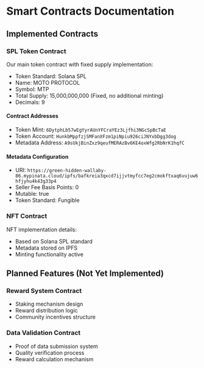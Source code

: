 # Smart Contracts Documentation

## Implemented Contracts

### SPL Token Contract
Our main token contract with fixed supply implementation:
- Token Standard: Solana SPL
- Name: MOTO PROTOCOL
- Symbol: MTP
- Total Supply: 15,000,000,000 (Fixed, no additional minting)
- Decimals: 9

#### Contract Addresses
- Token Mint: `6DytphLb57wEgYyrAUnYFCraYEz3Ljfhi3NGcSpBcTaE`
- Token Account: `HunkbMppfzjSMFanXFzm1piNpiu926ciJNYxbDgg3dog`
- Metadata Address: `A9sUkjBinZxz9qeufMERAzBv6KE4oxWfg2RbNrK1hqfC`

#### Metadata Configuration
- URI: `https://green-hidden-wallaby-86.mypinata.cloud/ipfs/bafkreia3qxcd7ijjvtmyfcc7eg2cmokftxaq6vujuw6hfjyhu4k43g33p4`
- Seller Fee Basis Points: 0
- Mutable: true
- Token Standard: Fungible

### NFT Contract
NFT implementation details:
- Based on Solana SPL standard
- Metadata stored on IPFS
- Minting functionality active

## Planned Features (Not Yet Implemented)

### Reward System Contract
- Staking mechanism design
- Reward distribution logic
- Community incentives structure

### Data Validation Contract
- Proof of data submission system
- Quality verification process
- Reward calculation mechanism

